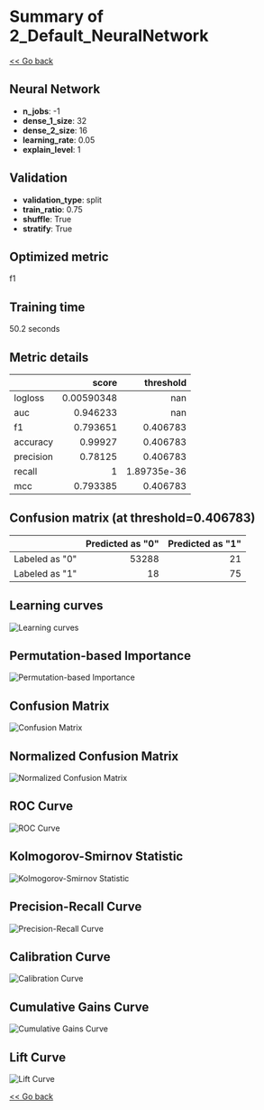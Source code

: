 # Summary of 2_Default_NeuralNetwork

[<< Go back](../README.md)


## Neural Network
- **n_jobs**: -1
- **dense_1_size**: 32
- **dense_2_size**: 16
- **learning_rate**: 0.05
- **explain_level**: 1

## Validation
 - **validation_type**: split
 - **train_ratio**: 0.75
 - **shuffle**: True
 - **stratify**: True

## Optimized metric
f1

## Training time

50.2 seconds

## Metric details
|           |      score |     threshold |
|:----------|-----------:|--------------:|
| logloss   | 0.00590348 | nan           |
| auc       | 0.946233   | nan           |
| f1        | 0.793651   |   0.406783    |
| accuracy  | 0.99927    |   0.406783    |
| precision | 0.78125    |   0.406783    |
| recall    | 1          |   1.89735e-36 |
| mcc       | 0.793385   |   0.406783    |


## Confusion matrix (at threshold=0.406783)
|                |   Predicted as "0" |   Predicted as "1" |
|:---------------|-------------------:|-------------------:|
| Labeled as "0" |              53288 |                 21 |
| Labeled as "1" |                 18 |                 75 |

## Learning curves
![Learning curves](learning_curves.png)

## Permutation-based Importance
![Permutation-based Importance](permutation_importance.png)
## Confusion Matrix

![Confusion Matrix](confusion_matrix.png)


## Normalized Confusion Matrix

![Normalized Confusion Matrix](confusion_matrix_normalized.png)


## ROC Curve

![ROC Curve](roc_curve.png)


## Kolmogorov-Smirnov Statistic

![Kolmogorov-Smirnov Statistic](ks_statistic.png)


## Precision-Recall Curve

![Precision-Recall Curve](precision_recall_curve.png)


## Calibration Curve

![Calibration Curve](calibration_curve_curve.png)


## Cumulative Gains Curve

![Cumulative Gains Curve](cumulative_gains_curve.png)


## Lift Curve

![Lift Curve](lift_curve.png)



[<< Go back](../README.md)
